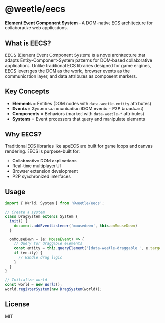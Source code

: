 # @weetle/eecs

**Element Event Component System** - A DOM-native ECS architecture for collaborative web applications.

## What is EECS?

EECS (Element Event Component System) is a novel architecture that adapts Entity-Component-System patterns for DOM-based collaborative applications. Unlike traditional ECS libraries designed for game engines, EECS leverages the DOM as the world, browser events as the communication layer, and data attributes as component markers.

## Key Concepts

- **Elements** = Entities (DOM nodes with `data-weetle-entity` attributes)
- **Events** = System communication (DOM events + P2P broadcast)
- **Components** = Behaviors (marked with `data-weetle-*` attributes)
- **Systems** = Event processors that query and manipulate elements

## Why EECS?

Traditional ECS libraries like apeECS are built for game loops and canvas rendering. EECS is purpose-built for:

- Collaborative DOM applications
- Real-time multiplayer UI
- Browser extension development
- P2P synchronized interfaces

## Usage

```typescript
import { World, System } from '@weetle/eecs';

// Create a system
class DragSystem extends System {
  init() {
    document.addEventListener('mousedown', this.onMouseDown);
  }

  onMouseDown = (e: MouseEvent) => {
    // Query for draggable elements
    const entity = this.queryElement('[data-weetle-draggable]', e.target);
    if (entity) {
      // Handle drag logic
    }
  }
}

// Initialize world
const world = new World();
world.registerSystem(new DragSystem(world));
```

## License

MIT

